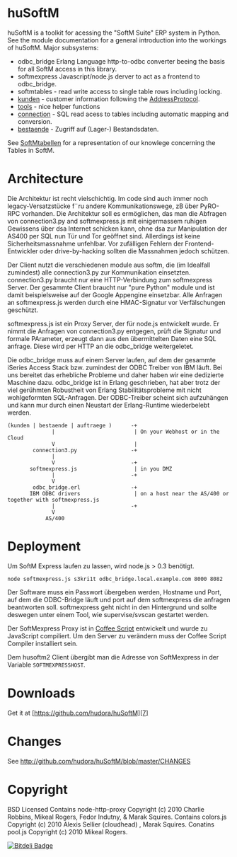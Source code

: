 # huSoftM

huSoftM is a toolkit for acessing the "SoftM Suite" ERP system in Python. See the module documentation for a
general introduction into the workings of huSoftM. Major subsystems:

* odbc_bridge Erlang Language http-to-odbc converter beeing the basis for all SoftM access in this library.
* softmexpress Javascript/node.js derver to act as a frontend to odbc_bridge.
* softmtables - read write access to single table rows including locking.
* [kunden](http://github.com/hudora/huSoftM/blob/master/html/kunden.html) - customer information following
  the [AddressProtocol](http://github.com/hudora/huTools/blob/master/doc/standards/address_protocol.markdown).
* [tools](http://github.com/hudora/huSoftM/blob/master/html/tools.html) - nice helper functions
* [connection](http://github.com/hudora/huSoftM/blob/master/html/connection.html) - SQL read acess to tables
  including automatic mapping and conversion.
* [bestaende](http://github.com/hudora/huSoftM/blob/master/html/bestaende.html) - Zugriff auf (Lager-)
  Bestandsdaten.

See [SoftMtabellen](http://cybernetics.hudora.biz/projects/wiki/SoftMtabellen) for a representation of our
knowlege concerning the Tables in SoftM.


# Architecture

Die Architektur ist recht vielschichtig. Im code sind auch immer noch legacy-Versatzstücke f¨ru andere
Kommunikationswege, zB über PyRO-RPC vorhanden. Die Architektur soll es ermöglichen, das man die Abfragen von
connection3.py and softmexpress.js mit einigermassem ruhigen Gewissens über dsa Internet schicken kann, ohne
dsa zur Manipulation der AS400 per SQL nun Tür und Tor geöffnet sind. Allerdings ist keine
Sicherheitsmassnahme unfehlbar. Vor zufälligen Fehlern der Frontend-Entwickler oder drive-by-hacking sollten
die Massnahmen jedoch schützen.

Der Client nutzt die verschiedenen module aus softm, die (im Idealfall zumindest) alle connection3.py zur
Kommunikation einsetzten. connection3.py braucht nur eine HTTP-Verbindung zum softmexpress Server. Der
gesammte Client braucht nur "pure Python" module und ist damit beispielsweise auf der Google Appengine
einsetzbar. Alle Anfragen an softmexpress.js  werden durch eine HMAC-Signatur vor Verfälschungen geschützt.

softmexpress.js ist ein Proxy Server, der für node.js entwickelt wurde. Er nimmt die Anfragen von
connection3.py entgegen, prüft die Signatur und formale PArameter, erzeugt dann aus den übermittelten Daten
eine SQL anfrage. Diese wird per HTTP an die odbc_bridge weitergeletet.

Die odbc_bridge muss auf einem Server laufen, auf dem der gesammte iSeries Access Stack bzw. zumindest der
ODBC Treiber von IBM läuft. Bei uns bereitet das erhebliche Probleme und daher haben wir eine dedizierte
Maschine dazu. odbc_bridge ist in Erlang geschrieben, hat aber trotz der viel gerühmten Robustheit von Erlang
Stabilitätsprobleme mit nicht wohlgeformten SQL-Anfragen. Der ODBC-Treiber scheint sich aufzuhängen und kann
mur durch einen Neustart der Erlang-Runtime wiederbelebt werden.


    (kunden | bestaende | auftraege )      -+
                  |                         | On your Webhost or in the Cloud
                  V                         |
            connection3.py                 -+
                  |
                  V                        -+
           softmexpress.js                  | in you DMZ
                  |                        -+
                  V
            odbc_bridge.erl                -+
           IBM ODBC drivers                 | on a host near the AS/400 or together with softmexpress.js 
                  |                        -+
                  V
                AS/400

# Deployment

Um SoftM Express laufen zu lassen, wird node.js > 0.3 benötigt. 

    node softmexpress.js s3kri1t odbc_bridge.local.example.com 8000 8082

Der Software muss ein Passwort übergeben werden, Hostname und Port, auf dem die ODBC-Bridge läuft und port auf dem softmexpress die anfragen beantworten soll. softmexpress geht nicht in den Hintergrund und sollte deswegen unter einem Tool, wie supervise/svscan gestartet werden.

Der SoftMexpress Proxy ist in [Coffee Script](http://jashkenas.github.com/coffee-script/) entwickelt und
wurde zu JavaScript compiliert. Um den Server zu verändern muss der Coffee Script Compiler installiert sein.

Dem husoftm2 Client übergibt man die Adresse von SoftMexpress in der Variable `SOFTMEXPRESSHOST`.


# Downloads

Get it at [https://github.com/hudora/huSoftM][7]

[7]: https://github.com/hudora/huSoftM

# Changes

See http://github.com/hudora/huSoftM/blob/master/CHANGES

# Copyright

BSD Licensed
Contains node-http-proxy Copyright (c) 2010 Charlie Robbins, Mikeal Rogers, Fedor Indutny, & Marak Squires.
Contains colors.js Copyright (c) 2010 Alexis Sellier (cloudhead) , Marak Squires.
Conatins pool.js Copyright (c) 2010 Mikeal Rogers.

[![Bitdeli Badge](https://d2weczhvl823v0.cloudfront.net/hudora/husoftm/trend.png)](https://bitdeli.com/free "Bitdeli Badge")

